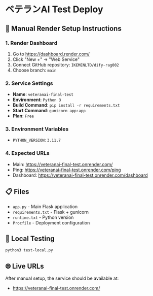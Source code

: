 # ベテランAI Test Deploy

## 🚀 Manual Render Setup Instructions

### 1. Render Dashboard
1. Go to https://dashboard.render.com/
2. Click "New +" → "Web Service"
3. Connect GitHub repository: `IKEMENLTD/dify-rag002`
4. Choose branch: `main`

### 2. Service Settings
- **Name**: `veteranai-final-test`
- **Environment**: `Python 3`
- **Build Command**: `pip install -r requirements.txt`
- **Start Command**: `gunicorn app:app`
- **Plan**: `Free`

### 3. Environment Variables
- `PYTHON_VERSION`: `3.11.7`

### 4. Expected URLs
- Main: https://veteranai-final-test.onrender.com/
- Ping: https://veteranai-final-test.onrender.com/ping
- Dashboard: https://veteranai-final-test.onrender.com/dashboard

## 📋 Files
- `app.py` - Main Flask application
- `requirements.txt` - Flask + gunicorn
- `runtime.txt` - Python version
- `Procfile` - Deployment configuration

## 🔧 Local Testing
```bash
python3 test-local.py
```

## 🌐 Live URLs
After manual setup, the service should be available at:
- https://veteranai-final-test.onrender.com/